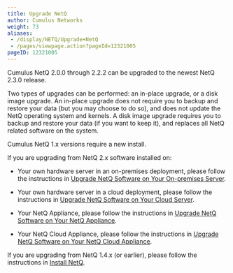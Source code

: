 ```yaml
---
title: Upgrade NetQ
author: Cumulus Networks
weight: 73
aliases:
 - /display/NETQ/Upgrade+NetQ
 - /pages/viewpage.action?pageId=12321005
pageID: 12321005
---
```

Cumulus NetQ 2.0.0 through 2.2.2 can be upgraded to the newest NetQ 2.3.0 release.

Two types of upgrades can be performed: an in-place upgrade, or a disk image upgrade. An in-place upgrade does not require you to backup and restore your data (but you may choose to do so), and does not update the NetQ operating system and kernels. A disk image upgrade requires you to backup and restore your data (if you want to keep it), and replaces all NetQ related software on the system.

Cumulus NetQ 1.x versions require a new install.

If you are upgrading from NetQ 2.x software installed on:

- Your own hardware server in an on-premises deployment, please follow the instructions in [Upgrade NetQ Software on Your On-premises Server](/version/cumulus-netq-23/Cumulus-NetQ-Deployment-Guide/Upgrade-NetQ/Upgrade-NetQ-Software-on-Your-On-premises-Server/).

- Your own hardware server in a cloud deployment, please follow the instructions in [Upgrade NetQ Software on Your Cloud Server](/version/cumulus-netq-23/Cumulus-NetQ-Deployment-Guide/Upgrade-NetQ/Upgrade-NetQ-Software-on-Your-Cloud-Server/).

- Your NetQ Appliance, please follow the instructions in [Upgrade NetQ Software on Your NetQ Appliance](/version/cumulus-netq-23/Cumulus-NetQ-Deployment-Guide/Upgrade-NetQ/Upgrade-NetQ-Software-on-Your-NetQ-Appliance/).

- Your NetQ Cloud Appliance, please follow the instructions in [Upgrade NetQ Software on Your NetQ Cloud Appliance](/version/cumulus-netq-23/Cumulus-NetQ-Deployment-Guide/Upgrade-NetQ/Upgrade-NetQ-Software-on-Your-NetQ-Cloud-Appliance/).

If you are upgrading from NetQ 1.4.x (or earlier), please follow the instructions in [Install NetQ](/version/cumulus-netq-23/Cumulus-NetQ-Deployment-Guide/Install-NetQ/).
